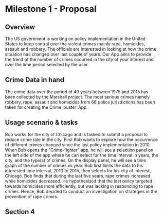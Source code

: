 
# Milestone 1 - Proposal

## Overview

The US government is working on policy implementation in the United States to keep control over the violent crimes mainly rape, homicides, assault and robbery. The officials are interested
in looking at how the crime situation has changed over last couple of years. Our App aims to provide the trend of the number of crimes occurred in
the city of your interest and over the time period selected by the user.

## Crime Data in hand

The crime data over the period of 40 years between 1975 and 2015 has been collected by the Marshall project. The most serious crimes namely robbery, rape, assault and homicides from 68
police jurisdictions has been taken for creating the Crime_buster_App.



## Usage scenario & tasks

Bob works for the city of Chicago and is tasked to submit a proposal to reduce crime rate in the city. First Bob wants to explore how the occurrence of different crimes changed since the last policy implementation in 2010. When Bob opens the "Crime-fighter" app, he will see a selection panel on the left side of the app where he can select for the time interval in years, the city, and the type(s) of crimes. On the display panel, he will see a time graph of the number of crimes vs year. Bob first limits the data to his interested time interval, 2010 to 2015, then selects for his city of interest, Chicago. Bob finds that during the last five years, rape crimes increased while homicides decreased. He hypothesized that the last policy targeted towards homicides more efficiently, but was lacking in responding to rape crimes. Hence, Bob decided to conduct an investigation on strategies in the prevention of rape crimes.

## Section 4
